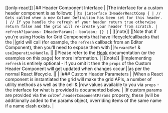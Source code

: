 [[only-react]]
|## Header Component Interface
|
|The interface for a custom header component is as follows:
|
|`ts |interface IHeaderReactComp { | // Gets called when a new Column Definition has been set for this header. | // If you handle the refresh of your header return true otherwise return false and the grid will re-create your header from scratch. | refresh?(params: IHeaderParams): boolean; |} |`
|
|[[note]]
||Note that if you're using Hooks for Grid Components that have lifecycle/callbacks that the
||grid will call (for example, the `refresh` callback from an Editor Component), then you'll need to expose them with
||`forwardRef` & `useImperativeHandle`.
||
||Please refer to the [Hook](/react-hooks/) documentation (or the examples on this page) for more information.
|
|[[note]]
||Implementing `refresh` is entirely optional - if you omit it then the `props` of the Custom Header Component will get updated when changes occur
||as per the normal React lifecycle.
||
|
|### Custom Header Parameters
|
|When a React component is instantiated the grid will make the grid APIs, a number of utility methods as well as the cell &
|row values available to you via `props` - the interface for what is provided is documented below.
|
|If custom params are provided via the `colDef.headerComponentParams` property, these
|will be additionally added to the params object, overriding items of the same name if a name clash exists.
|
